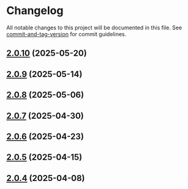 # Changelog

All notable changes to this project will be documented in this file. See [commit-and-tag-version](https://github.com/absolute-version/commit-and-tag-version) for commit guidelines.

## [2.0.10](https://github.com/surveyjs/surveyjs/compare/v2.0.9...v2.0.10) (2025-05-20)

## [2.0.9](https://github.com/surveyjs/surveyjs/compare/v2.0.8...v2.0.9) (2025-05-14)

## [2.0.8](https://github.com/surveyjs/surveyjs/compare/v2.0.7...v2.0.8) (2025-05-06)

## [2.0.7](https://github.com/surveyjs/surveyjs/compare/v2.0.6...v2.0.7) (2025-04-30)

## [2.0.6](https://github.com/surveyjs/surveyjs/compare/v2.0.5...v2.0.6) (2025-04-23)

## [2.0.5](https://github.com/surveyjs/surveyjs/compare/v2.0.4...v2.0.5) (2025-04-15)

## [2.0.4](https://github.com/surveyjs/surveyjs/compare/v2.0.2...v2.0.4) (2025-04-08)
